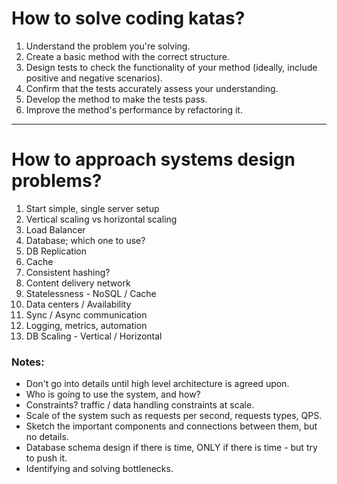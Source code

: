 
# How to solve coding katas?
1. Understand the problem you're solving.
2. Create a basic method with the correct structure.
3. Design tests to check the functionality of your method (ideally, include positive and negative scenarios).
4. Confirm that the tests accurately assess your understanding.
5. Develop the method to make the tests pass.
6. Improve the method's performance by refactoring it.

---

# How to approach systems design problems?
1. Start simple, single server setup
2. Vertical scaling vs horizontal scaling
3. Load Balancer
4. Database; which one to use?
5. DB Replication
6. Cache
7. Consistent hashing?
8. Content delivery network
9. Statelessness - NoSQL / Cache
10. Data centers / Availability
11. Sync / Async communication
12. Logging, metrics, automation
13. DB Scaling - Vertical / Horizontal


### Notes:
- Don't go into details until high level architecture is agreed upon.
- Who is going to use the system, and how?
- Constraints? traffic / data handling constraints at scale.
- Scale of the system such as requests per second, requests types, QPS.
- Sketch the important components and connections between them, but no details.
- Database schema design if there is time, ONLY if there is time - but try to push it.
- Identifying and solving bottlenecks.
